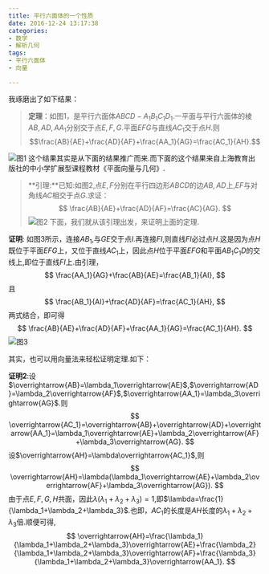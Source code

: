 ```yaml
---
title: 平行六面体的一个性质
date: 2016-12-24 13:17:38
categories:
- 数学
- 解析几何
tags:
- 平行六面体
- 向量

---
```

我琢磨出了如下结果：

> **定理**：如图1，是平行六面体$ABCD-A_1B_1C_1D_1$.一平面与平行六面体的棱$AB,AD,AA_1$分别交于点$E,F,G$.平面$EFG$与直线$AC_1$交于点$H$.则$$\frac{AB}{AE}+\frac{AD}{AF}+\frac{AA_1}{AG}=\frac{AC_1}{AH}.$$

![图1](/img/平行六面体的一个性质-1.png)
这个结果其实是从下面的结果推广而来.而下面的这个结果来自上海教育出版社的中小学扩展型课程教材《平面向量与几何》.

> **引理:**已知:如图2,点$E,F$分别在平行四边形$ABCD$的边$AB,AD$上,$EF$与对角线$AC$相交于点$G$.求证：
$$
\frac{AB}{AE}+\frac{AD}{AF}=\frac{AC}{AG}.
$$
![图2](/img/平行六面体的一个性质-2.png)
下面，我们就从该引理出发，来证明上面的定理.

**证明**: 如图3所示，连接$AB_1$,与$GE$交于点$I$.再连接$FI$,则直线$FI$必过点$H$.这是因为点$H$既位于平面$EFG$上，又位于直线$AC_1$上，因此点$H$位于平面$EFG$和平面$AB_1C_1D$的交线上,即位于直线$FI$上.由引理，
$$
\frac{AA_1}{AG}+\frac{AB}{AE}=\frac{AB_1}{AI},
$$
且
$$
\frac{AB_1}{AI}+\frac{AD}{AF}=\frac{AC_1}{AH},
$$
两式结合，即可得
$$
\frac{AB}{AE}+\frac{AD}{AF}+\frac{AA_1}{AG}=\frac{AC_1}{AH}.
$$
![图3](/img/平行六面体的一个性质-3.png)

其实，也可以用向量法来轻松证明定理.如下：

**证明2**:设$\overrightarrow{AB}=\lambda_1\overrightarrow{AE}$,$\overrightarrow{AD}=\lambda_2\overrightarrow{AF}$,$\overrightarrow{AA_1}=\lambda_3\overrightarrow{AG}$.则
$$
\overrightarrow{AC_1}=\overrightarrow{AB}+\overrightarrow{AD}+\overrightarrow{AA_1}=\lambda_1\overrightarrow{AE}+\lambda_2\overrightarrow{AF}+\lambda_3\overrightarrow{AG}.
$$
设$\overrightarrow{AH}=\lambda\overrightarrow{AC_1}$,则
$$
\overrightarrow{AH}=\lambda(\lambda_1\overrightarrow{AE}+\lambda_2\overrightarrow{AF}+\lambda_3\overrightarrow{AG}).
$$
由于点$E,F,G,H$共面，因此$\lambda(\lambda_1+\lambda_2+\lambda_3)=1$,即$\lambda=\frac{1}{\lambda_1+\lambda_2+\lambda_3}$.也即，$AC_1$的长度是$AH$长度的$\lambda_1+\lambda_2+\lambda_3$倍.顺便可得,
$$
\overrightarrow{AH}=\frac{\lambda_1}{\lambda_1+\lambda_2+\lambda_3}\overrightarrow{AE}+\frac{\lambda_2}{\lambda_1+\lambda_2+\lambda_3}\overrightarrow{AF}+\frac{\lambda_3}{\lambda_1+\lambda_2+\lambda_3}\overrightarrow{AA_1}.
$$
